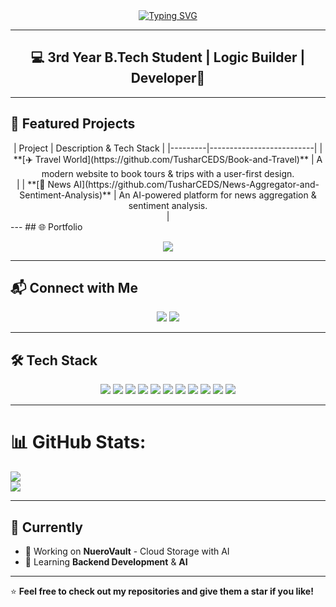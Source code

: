 <!-- Cosmic Developer Vibes ✨🚀 -->

<div align="center">
  <a href="https://git.io/typing-svg">
    <img src="https://readme-typing-svg.demolab.com?font=Fira+Code&weight=700&size=25&pause=1000&color=00BFFF&center=true&vCenter=true&width=700&lines=Hey+%F0%9F%91%8B%2C+I'm+Tushar;Full-Stack+Craftsman+%7C+Code+Alchemist;Building+Ideas+into+Reality+One+Line+at+a+Time" alt="Typing SVG" />
  </a>
</div>

---

<h2 align="center">💻 3rd Year B.Tech Student | Logic Builder | Developer🧠</h2>

---

## 🚀 Featured Projects
<div align="center">
| Project | Description & Tech Stack |
|---------|--------------------------|
| **[✈️ Travel World](https://github.com/TusharCEDS/Book-and-Travel)** | A modern website to book tours & trips with a user-first design.<br/> |
| **[📰 News AI](https://github.com/TusharCEDS/News-Aggregator-and-Sentiment-Analysis)** | An AI-powered platform for news aggregation & sentiment analysis.<br> |
</div>
---
## 🌐 Portfolio  
<p align="center">
  <a href="https://personal-solo-portfolio.netlify.app/">
    <img src="https://img.shields.io/badge/Visit%20Portfolio-%2300C4CC?style=for-the-badge&logo=vercel&logoColor=white" />
  </a>
</p>

---

## 📬 Connect with Me  
<p align="center">
  <a href="https://www.linkedin.com/in/himanshuverma192005/"><img src="https://img.shields.io/badge/LinkedIn-%230A66C2?style=for-the-badge&logo=linkedin&logoColor=white" /></a>
  <a href="https://www.instagram.com/himanshu._.verma2005/"><img src="https://img.shields.io/badge/Instagram-%23E4405F?style=for-the-badge&logo=instagram&logoColor=white" /></a>
</p>

---

## 🛠 Tech Stack  
<p align="center">
<img src="https://img.shields.io/badge/C-%2300599C?style=for-the-badge&logo=c&logoColor=white"/>
<img src="https://img.shields.io/badge/C++-%2300599C?style=for-the-badge&logo=cplusplus&logoColor=white"/>
<img src="https://img.shields.io/badge/Java-%23ED8B00?style=for-the-badge&logo=java&logoColor=white"/>
<img src="https://img.shields.io/badge/JavaScript-%23F7DF1E?style=for-the-badge&logo=javascript&logoColor=black"/>
<img src="https://img.shields.io/badge/TypeScript-%23007ACC?style=for-the-badge&logo=typescript&logoColor=white"/>
<img src="https://img.shields.io/badge/React-%2361DAFB?style=for-the-badge&logo=react&logoColor=black"/>
<img src="https://img.shields.io/badge/Next.js-%23000000?style=for-the-badge&logo=nextdotjs&logoColor=white"/>
<img src="https://img.shields.io/badge/Flask-%23000000?style=for-the-badge&logo=flask&logoColor=white"/>
<img src="https://img.shields.io/badge/MySQL-%234479A1?style=for-the-badge&logo=mysql&logoColor=white"/>
<img src="https://img.shields.io/badge/Postman-%23FF6C37?style=for-the-badge&logo=postman&logoColor=white"/>
<img src="https://img.shields.io/badge/Python-%233776AB?style=for-the-badge&logo=python&logoColor=white"/>
</p>

---

# 📊 GitHub Stats:
![](https://github-readme-stats.vercel.app/api?username=TusharCEDS&theme=tokyonight&hide_border=false&include_all_commits=false&count_private=false)<br/>
![](https://nirzak-streak-stats.vercel.app/?user=TusharCEDS&theme=tokyonight&hide_border=false)<br/>

---

## 📌 Currently  
- 🔭 Working on **NueroVault** - Cloud Storage with AI  
- 🌱 Learning **Backend Development** & **AI**  

---
⭐ **Feel free to check out my repositories and give them a star if you like!**
